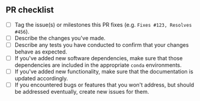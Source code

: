 <!--
Many thanks for contributing to Arcadia-Science/2024-chelicerate-phylogenomics!

Please fill in the appropriate checklist below (delete whatever is not relevant).
These are the most common things requested on pull requests (PRs).
-->

## PR checklist

- [ ] Tag the issue(s) or milestones this PR fixes (e.g. `Fixes #123, Resolves #456`).
- [ ] Describe the changes you've made.
- [ ] Describe any tests you have conducted to confirm that your changes behave as expected.
- [ ] If you've added new software dependencies, make sure that those dependencies are included in the appropriate `conda` environments.
- [ ] If you've added new functionality, make sure that the documentation is updated accordingly.
- [ ] If you encountered bugs or features that you won't address, but should be addressed eventually, create new issues for them.
